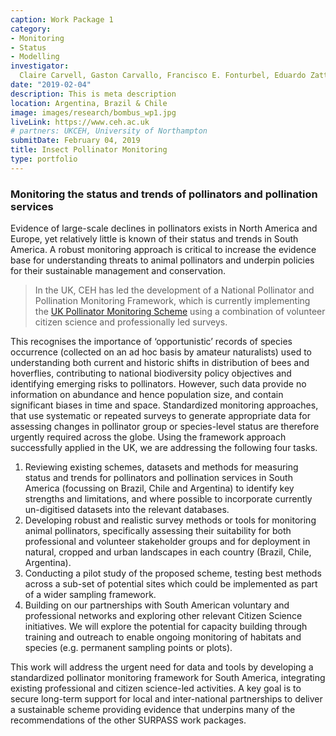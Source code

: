 ```yaml
---
caption: Work Package 1
category:
- Monitoring
- Status 
- Modelling
investigator: 
  Claire Carvell, Gaston Carvallo, Francisco E. Fonturbel, Eduardo Zattara, Tiago Mauricio Francoy, Bruno de Carvalho Albertini, Sheina Koffler, Natalia Pirani Ghilardi-Lopes, Etienne Americo Cartolano Junior, Charles Fernando dos Santo, Rob Boyd, Jeff Ollerton,
date: "2019-02-04"
description: This is meta description
location: Argentina, Brazil & Chile
image: images/research/bombus_wp1.jpg
liveLink: https://www.ceh.ac.uk
# partners: UKCEH, University of Northampton
submitDate: February 04, 2019
title: Insect Pollinator Monitoring
type: portfolio
---
```


### Monitoring the status and trends of pollinators and pollination services 

Evidence of large-scale declines in pollinators exists in North America and Europe, yet relatively little is known of their status and trends in South America. A robust monitoring approach is critical to increase the evidence base for understanding threats to animal pollinators and underpin policies for their sustainable management and conservation.

> In the UK, CEH has led the development of a National Pollinator and Pollination Monitoring Framework, which is currently implementing the [UK Pollinator Monitoring Scheme](https://www.ceh.ac.uk/our-science/projects/pollinator-monitoring) using a combination of volunteer citizen science and professionally led surveys.

This recognises the importance of ‘opportunistic’ records of species occurrence (collected on an ad hoc basis by amateur naturalists) used to understanding both current and historic shifts in distribution of bees and hoverflies, contributing to national biodiversity policy objectives and identifying emerging risks to pollinators. However, such data provide no information on abundance and hence population size, and contain significant biases in time and space. Standardized monitoring approaches, that use systematic or repeated surveys to generate appropriate data for assessing changes in pollinator group or species-level status are therefore urgently required across the globe. Using the framework approach successfully applied in the UK, we are addressing the following four tasks.

1. Reviewing existing schemes, datasets and methods for measuring status and trends for pollinators and pollination services in South America (focussing on Brazil, Chile and Argentina) to identify key strengths and limitations, and where possible to incorporate currently un-digitised datasets into the relevant databases.
2. Developing robust and realistic survey methods or tools for monitoring animal pollinators, specifically assessing their suitability for both professional and volunteer stakeholder groups and for deployment in natural, cropped and urban landscapes in each country (Brazil, Chile, Argentina).
3. Conducting a pilot study of the proposed scheme, testing best methods across a sub-set of potential sites which could be implemented as part of a wider sampling framework. 
4.	Building on our partnerships with South American voluntary and professional networks and exploring other relevant Citizen Science initiatives. We will explore the potential for capacity building through training and outreach to enable ongoing monitoring of habitats and species (e.g. permanent sampling points or plots). 

This work will address the urgent need for data and tools by developing a standardized pollinator monitoring framework for South America, integrating existing professional and citizen science-led activities. A key goal is to secure long-term support for local and inter-national partnerships to deliver a sustainable scheme providing evidence that underpins many of the recommendations of the other SURPASS work packages.